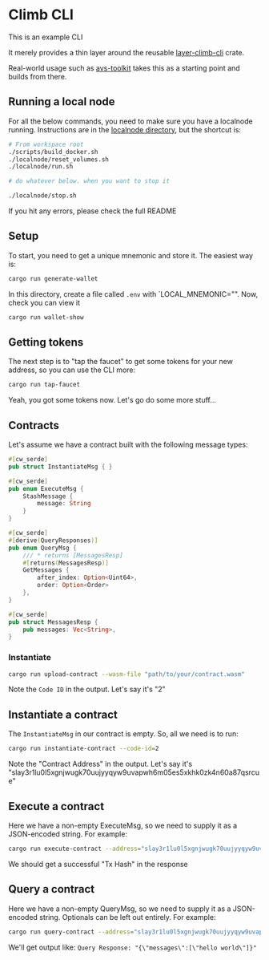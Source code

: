 # Climb CLI

This is an example CLI

It merely provides a thin layer around the reusable [layer-climb-cli](../../packages/layer-climb-cli) crate.

Real-world usage such as [avs-toolkit](https://github.com/Lay3rLabs/avs-toolkit/tree/main/tools/cli) takes this as a starting point and builds from there.

## Running a local node

For all the below commands, you need to make sure you have a localnode running.
Instructions are in the [localnode directory](https://github.com/Lay3rLabs/layer-sdk/tree/main/localnode),
but the shortcut is:

```bash
# From workspace root
./scripts/build_docker.sh
./localnode/reset_volumes.sh
./localnode/run.sh

# do whatever below. when you want to stop it

./localnode/stop.sh
```

If you hit any errors, please check the full README

## Setup

To start, you need to get a unique mnemonic and store it. The easiest way is:

```bash
cargo run generate-wallet
```

In this directory, create a file called `.env` with `LOCAL_MNEMONIC="<mnemonic provided above>".
Now, check you can view it

```bash
cargo run wallet-show
```

## Getting tokens

The next step is to "tap the faucet" to get some tokens for your new address,
so you can use the CLI more:

```bash
cargo run tap-faucet
```

Yeah, you got some tokens now. Let's go do some more stuff...

## Contracts

Let's assume we have a contract built with the following message types:

```rust
#[cw_serde]
pub struct InstantiateMsg { }

#[cw_serde]
pub enum ExecuteMsg {
    StashMessage {
        message: String
    }
}

#[cw_serde]
#[derive(QueryResponses)]
pub enum QueryMsg {
    /// * returns [MessagesResp]
    #[returns(MessagesResp)]
    GetMessages {
        after_index: Option<Uint64>,
        order: Option<Order>
    },
}

#[cw_serde]
pub struct MessagesResp {
    pub messages: Vec<String>,
}
```

### Instantiate

```bash
cargo run upload-contract --wasm-file "path/to/your/contract.wasm"
```

Note the `Code ID` in the output. Let's say it's "2"

## Instantiate a contract

The `InstantiateMsg` in our contract is empty. So, all we need is to run:

```bash
cargo run instantiate-contract --code-id=2
```

Note the "Contract Address" in the output. Let's say it's "slay3r1lu0l5xgnjwugk70uujyyqyw9uvapwh6m05es5xkhk0zk4n60a87qsrcue"

## Execute a contract

Here we have a non-empty ExecuteMsg, so we need to supply it as a JSON-encoded string. For example:

```bash
cargo run execute-contract --address="slay3r1lu0l5xgnjwugk70uujyyqyw9uvapwh6m05es5xkhk0zk4n60a87qsrcue5" --msg="{\"stash_message\": {\"message\": \"hello world\"}}"
```

We should get a successful "Tx Hash" in the response

## Query a contract

Here we have a non-empty QueryMsg, so we need to supply it as a JSON-encoded string. Optionals can be left out entirely. For example:

```bash
cargo run query-contract --address="slay3r1lu0l5xgnjwugk70uujyyqyw9uvapwh6m05es5xkhk0zk4n60a87qsrcue5" --msg="{\"get_messages\": {}}"
```

We'll get output like: `Query Response: "{\"messages\":[\"hello world\"]}"`
